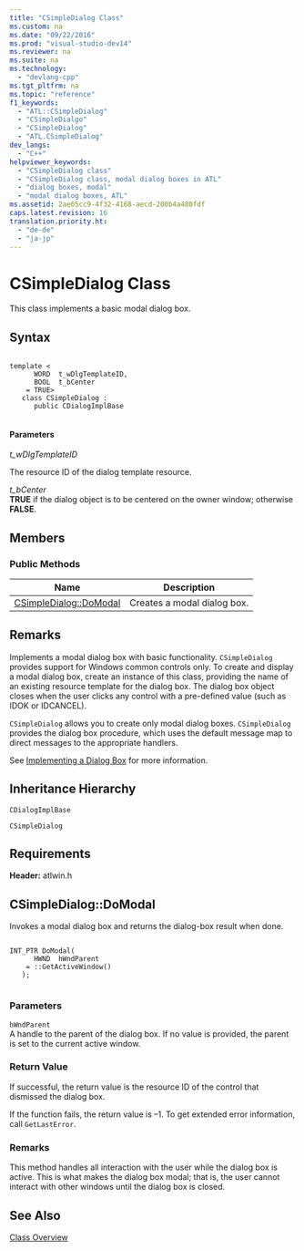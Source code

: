 ```yaml
---
title: "CSimpleDialog Class"
ms.custom: na
ms.date: "09/22/2016"
ms.prod: "visual-studio-dev14"
ms.reviewer: na
ms.suite: na
ms.technology: 
  - "devlang-cpp"
ms.tgt_pltfrm: na
ms.topic: "reference"
f1_keywords: 
  - "ATL::CSimpleDialog"
  - "CSimpleDialgo"
  - "CSimpleDialog"
  - "ATL.CSimpleDialog"
dev_langs: 
  - "C++"
helpviewer_keywords: 
  - "CSimpleDialog class"
  - "CSimpleDialog class, modal dialog boxes in ATL"
  - "dialog boxes, modal"
  - "modal dialog boxes, ATL"
ms.assetid: 2ae65cc9-4f32-4168-aecd-200b4a480fdf
caps.latest.revision: 16
translation.priority.ht: 
  - "de-de"
  - "ja-jp"
---
```

# CSimpleDialog Class
This class implements a basic modal dialog box.  
  
## Syntax  
  
```  
  
template <  
      WORD  t_wDlgTemplateID,  
      BOOL  t_bCenter  
    = TRUE>  
   class CSimpleDialog :  
      public CDialogImplBase  
  
```  
  
#### Parameters  
 *t_wDlgTemplateID*  
  
 The resource ID of the dialog template resource.  
  
 *t_bCenter*  
 **TRUE** if the dialog object is to be centered on the owner window; otherwise **FALSE**.  
  
## Members  
  
### Public Methods  
  
|Name|Description|  
|----------|-----------------|  
|[CSimpleDialog::DoModal](../Topic/CSimpleDialog::DoModal.md)|Creates a modal dialog box.|  
  
## Remarks  
 Implements a modal dialog box with basic functionality. `CSimpleDialog` provides support for Windows common controls only. To create and display a modal dialog box, create an instance of this class, providing the name of an existing resource template for the dialog box. The dialog box object closes when the user clicks any control with a pre-defined value (such as IDOK or IDCANCEL).  
  
 `CSimpleDialog` allows you to create only modal dialog boxes. `CSimpleDialog` provides the dialog box procedure, which uses the default message map to direct messages to the appropriate handlers.  
  
 See [Implementing a Dialog Box](../VS_csharp/implementing-a-dialog-box.md) for more information.  
  
## Inheritance Hierarchy  
 `CDialogImplBase`  
  
 `CSimpleDialog`  
  
## Requirements  
 **Header:** atlwin.h  
  
##  <a name="csimpledialog__domodal"></a>  CSimpleDialog::DoModal  
 Invokes a modal dialog box and returns the dialog-box result when done.  
  
```  
  
INT_PTR DoModal(  
      HWND  hWndParent  
    = ::GetActiveWindow()   
   );  
  
```  
  
### Parameters  
 `hWndParent`  
 A handle to the parent of the dialog box. If no value is provided, the parent is set to the current active window.  
  
### Return Value  
 If successful, the return value is the resource ID of the control that dismissed the dialog box.  
  
 If the function fails, the return value is –1. To get extended error information, call `GetLastError`.  
  
### Remarks  
 This method handles all interaction with the user while the dialog box is active. This is what makes the dialog box modal; that is, the user cannot interact with other windows until the dialog box is closed.  
  
## See Also  
 [Class Overview](../VS_csharp/atl-class-overview.md)